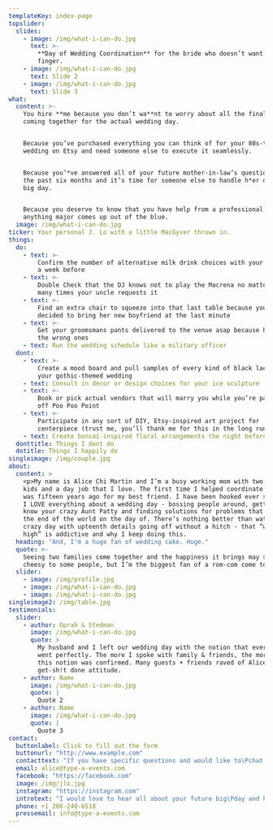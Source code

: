 ```yaml
---
templateKey: index-page
topslider:
  slides:
    - image: /img/what-i-can-do.jpg
      text: >-
        **Day of Wedding Coordination** for the bride who doesn’t want to lift a
        finger.
    - image: /img/what-i-can-do.jpg
      text: Slide 2
    - image: /img/what-i-can-do.jpg
      text: Slide 3
what:
  content: >-
    You hire **me because you don’t wa**nt to worry about all the final details
    coming together for the actual wedding day.


    Because you’ve purchased everything you can think of for your 80s-themed
    wedding on Etsy and need someone else to execute it seamlessly.


    Because you’*ve answered all of your future mother-in-law’s questions for
    the past six months and it’s time for someone else to handle h*er on your
    big day.


    Because you deserve to know that you have help from a professional in case
    anything major comes up out of the blue.
  image: /img/what-i-can-do.jpg
ticker: Your personal J. Lo with a little MacGyver thrown in.
things:
  do:
    - text: >-
        Confirm the number of alternative milk drink choices with your bartender
        a week before
    - text: >-
        Double Check that the DJ knows not to play the Macrena no matter how
        many times your uncle requests it
    - text: >-
        Find an extra chair to squeeze into that last table because your cousin
        decided to bring her new boyfriend at the last minute
    - text: >-
        Get your groomsmans pants delivered to the venue asap because he brought
        the wrong ones
    - text: Run the wedding schedule like a military officer
  dont:
    - text: >-
        Create a mood board and pull samples of every kind of black lace for
        your gothic-themed wedding
    - text: Consult in decor or design choices for your ice sculpture
    - text: >-
        Book or pick actual vendors that will marry you while you’re paragliding
        off Poo Poo Point
    - text: >-
        Participate in any sort of DIY, Etsy-inspired art project for
        centerpiece (trust me, you’ll thank me for this in the long run)
    - text: Create bonsai-inspired floral arrangements the night before
  donttitle: Things I dont do
  dotitle: Things I happily do
singleimage: /img/couple.jpg
about:
  content: >
    <p>My name is Alice Chi Martin and I’m a busy working mom with two young
    kids and a day job that I love. The first time I helped coordinate a wedding
    was fifteen years ago for my best friend. I have been hooked ever since.</p>
    I LOVE everything about a wedding day - bossing people around, getting to
    know your crazy Aunt Patty and finding solutions for problems that feel like
    the end of the world on the day of. There’s nothing better than watching a
    crazy day with upteenth details going off without a hitch - that “wedding
    high” is addictive and why I keep doing this.
  heading: "And, I'm a huge fan of wedding cake. Huge."
  quote: >-
    Seeing two families come together and the happiness it brings may sound
    cheesy to some people, but I’m the biggest fan of a rom-com come to life.
  slider:
    - image: /img/profile.jpg
    - image: /img/what-i-can-do.jpg
    - image: /img/what-i-can-do.jpg
singleimage2: /img/table.jpg
testimonials:
  slider:
    - author: Oprah & Stedman
      image: /img/what-i-can-do.jpg
      quote: >
        My husband and I left our wedding day with the notion that everything
        went perfectly. The more I spoke with family & friends, the more that
        this notion was confirmed. Many guests + friends raved of Alice and her
        get-sh!t done attitude.
    - author: Name
      image: /img/what-i-can-do.jpg
      quote: |
        Quote 2
    - author: Name
      image: /img/what-i-can-do.jpg
      quote: |
        Quote 3
contact:
  buttonlabel: Click to fill out the form
  buttonurl: "http://www.example.com"
  contacttext: "If you have specific questions and would like to\Pchat please call me or email, thank you!"
  email: alice@type-a-events.com
  facebook: "https://facebook.com"
  image: /img/jlo.jpg
  instagram: "https://instagram.com"
  introtext: "I would love to hear all about your future big\Pday and how I fit into the puzzle. Please fill out\Pthis tidy little form, so I can get as much\P information about your needs as possible.\n"
  phone: +1 206-240-6518
  pressemail: info@type-a-events.com
---
```

